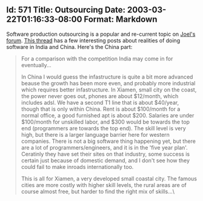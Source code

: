 Id: 571
Title: Outsourcing
Date: 2003-03-22T01:16:33-08:00
Format: Markdown
--------------
Software production outsourcing is a popular and re-current topic on
[Joel's forum](http://www.joelonsoftware.com). [This
thread](http://discuss.fogcreek.com/joelonsoftware/default.asp?cmd=show&ixPost=34287&ixReplies=68)
has a few interesting posts about realities of doing software in India
and China. Here's the China part:

> For a comparison with the competition India may come in for
> eventually...
>
> In China I would guess the infastructure is quite a bit more advanced
> beause the growth has been more even, and probably more industrial
> which requires better infastructure. In Xiamen, small city on the
> coast, the power never goes out, phones are about \$12/month, which
> includes adsl. We have a second T1 line that is about \$40/year,
> though that is only within China. Rent is about \$100/month for a
> normal office, a good furnished apt is about \$200. Salaries are under
> \$100/month for unskilled labor, and \$300 would be towards the top
> end (programmers are towards the top end). The skill level is very
> high, but there is a larger language barrier here for western
> companies. There is not a big software thing happening yet, but there
> are a lot of programmers/engineers, and it is in the 'five year plan'.
> Ceratinly they have set their sites on that industry, some success is
> certain just because of domestic demand, and I don't see how they
> could fail to make inroads internationally too.
>
> This is all for Xiamen, a very developed small coastal city. The
> famous cities are more costly with higher skill levels, the rural
> areas are of course almost free, but harder to find the right mix of
> skills...\

